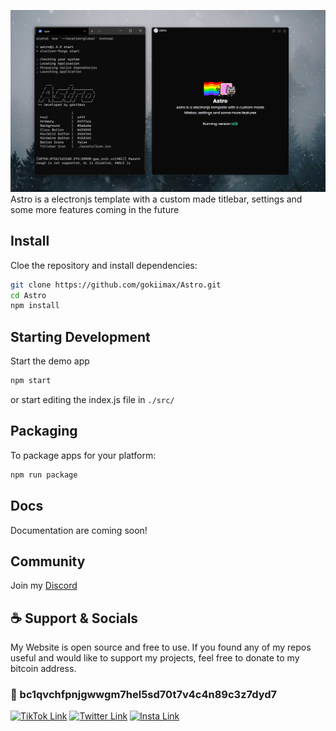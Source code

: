 ![](./demo.png)
Astro is a electronjs template with a custom made titlebar, settings and some more features coming in the future

## Install
Cloe the repository and install dependencies:
```bash
git clone https://github.com/gokiimax/Astro.git
cd Astro
npm install
```

## Starting Development
Start the demo app
```bash
npm start
```
or start editing the index.js file in `./src/`

## Packaging
To package apps for your platform:
```bash
npm run package
```

## Docs
Documentation are coming soon!

## Community
Join my [Discord](https://discord.gg/yVWygKS3Xn)

## ☕️ Support & Socials
My Website is open source and free to use. If you found any of my repos useful and would like to support my projects, feel free to donate to my bitcoin address.

### 🔗 bc1qvchfpnjgwwgm7hel5sd70t7v4c4n89c3z7dyd7

[![TikTok Link](https://img.shields.io/badge/TikTok-000000?style=for-the-badge&logo=tiktok&logoColor=white)](https://tiktok.com/@maxii.x6)
[![Twitter Link](https://img.shields.io/badge/Twitter-1DA1F2?style=for-the-badge&logo=twitter&logoColor=white)](https://twitter.com/gokimax_x)
[![Insta Link](https://img.shields.io/badge/Instagram-E4405F?style=for-the-badge&logo=instagram&logoColor=white)](https://instagram.com/maxii.x6)
